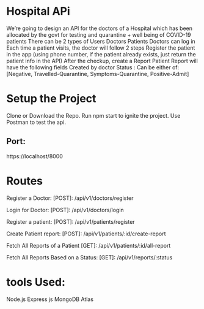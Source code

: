 
# Hospital APi
We’re going to design an API for the doctors of a Hospital which has been allocated by the govt for testing and quarantine + well being of  COVID-19 patients
There can be 2 types of Users
Doctors
Patients
Doctors can log in
Each time a patient visits, the doctor will follow 2 steps
Register the patient in the app (using phone number, if the patient already exists, just return the patient info in the API)
After the checkup, create a Report
Patient Report will have the following fields
Created by doctor
Status :
Can be either of: [Negative, Travelled-Quarantine, Symptoms-Quarantine, Positive-Admit]


# Setup the Project
Clone or Download the Repo.
Run npm start to ignite the project.
Use Postman to test the api.

## Port:
https://localhost/8000

# Routes
Register a Doctor: [POST]: /api/v1/doctors/register  

Login for Doctor: [POST]: /api/v1/doctors/login  

Register a patient: [POST]: /api/v1/patients/register  

Create Patient report: [POST]: /api/v1/patients/:id/create-report    

Fetch All Reports of a Patient [GET]: /api/v1/patients/:id/all-report  

Fetch All Reports Based on a Status: [GET]: /api/v1/reports/:status

# tools Used:
Node.js
Express js
MongoDB Atlas
